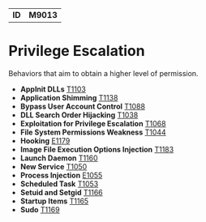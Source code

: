 |||
|--|-----|
|**ID**|**M9013**|

# Privilege Escalation #
Behaviors that aim to obtain a higher level of permission.

* **AppInit DLLs** [T1103](https://github.com/MBCProject/mbc-markdown/blob/master/persistence/appinit-dlls.md)
* **Application Shimming** [T1138](https://github.com/MBCProject/mbc-markdown/blob/master/privilege-escalation/app-shimming.md)
* **Bypass User Account Control** [T1088](https://github.com/MBCProject/mbc-markdown/blob/master/defense-evasion/bypass-user-acct-cntl.md)
* **DLL Search Order Hijacking** [T1038](https://github.com/MBCProject/mbc-markdown/blob/master/privilege-escalation/dll-search-order-hijack.md)
* **Exploitation for Privilege Escalation** [T1068](https://github.com/MBCProject/mbc-markdown/blob/master/privilege-escalation/exploit-priv-escalate.md)
* **File System Permissions Weakness** [T1044](https://github.com/MBCProject/mbc-markdown/blob/master/privilege-escalation/file-system-perm-weakness.md)
* **Hooking** [E1179](https://github.com/MBCProject/mbc-markdown/blob/master/credential-access/hooking.md)
* **Image File Execution Options Injection** [T1183](https://github.com/MBCProject/mbc-markdown/blob/master/defense-evasion/image-file-exe-opt-inj.md)
* **Launch Daemon** [T1160](https://github.com/MBCProject/mbc-markdown/blob/master/privilege-escalation/launch-daemon.md)
* **New Service** [T1050](https://github.com/MBCProject/mbc-markdown/blob/master/persistence/new-service.md)
* **Process Injection** [E1055](https://github.com/MBCProject/mbc-markdown/blob/master/defense-evasion/process-inject.md)
* **Scheduled Task** [T1053](https://github.com/MBCProject/mbc-markdown/blob/master/execution/scheduled-task.md)
* **Setuid and Setgid** [T1166](https://github.com/MBCProject/mbc-markdown/blob/master/privilege-escalation/setuid-setgid.md)
* **Startup Items** [T1165](https://github.com/MBCProject/mbc-markdown/blob/master/persistence/startup-items.md)
* **Sudo** [T1169](https://github.com/MBCProject/mbc-markdown/blob/master/privilege-escalation/sudo.md)